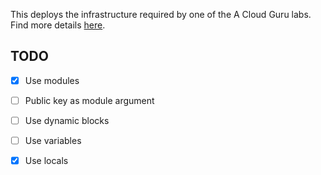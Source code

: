 This deploys the infrastructure required by one of the A Cloud Guru labs.  
Find more details [here](./docs/README.md).


## TODO

- [x] Use modules

- [ ] Public key as module argument

- [ ] Use dynamic blocks

- [ ] Use variables
- [x] Use locals